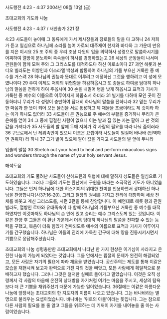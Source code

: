 사도행전 4:23 - 4:37 
2004년 08월 13일 (금)

초대교회의 기도와 나눔



사도행전 4:23 - 4:37 / 새찬송가 221 장


4:23 사도들이 놓이매 그 동류에게 가서 제사장들과 장로들의 말을 다 고하니 24 저희가 듣고 일심으로 하나님께 소리를 높여 가로되 대주재여 천지와 바다와 그 가운데 만유를 지은 이시요 25 또 주의 종 우리 조상 다윗의 입을 의탁하사 성령으로 말씀하시기를 어찌하여 열방이 분노하며 족속들이 허사를 경영하였는고 26 세상의 군왕들이 나서며 관원들이 함께 모여 주와 그 그리스도를 대적하도다 하신 이로소이다 27 과연 헤롯과 본디오 빌라도는 이방인과 이스라엘 백성과 합동하여 하나님의 기름 부으신 거룩한 종 예수를 거스려 28 하나님의 권능과 뜻대로 이루려고 예정하신 그것을 행하려고 이 성에 모였나이다 29 주여 이제도 저희의 위협함을 하감하옵시고 또 종들로 하여금 담대히 하나님의 말씀을 전하게 하여 주옵시며 30 손을 내밀어 병을 낫게 하옵시고 표적과 기사가 거룩한 종 예수의 이름으로 이루어지게 하옵소서 하더라 31 빌기를 다하매 모인 곳이 진동하더니 무리가 다 성령이 충만하여 담대히 하나님의 말씀을 전하니라 32 믿는 무리가 한 마음과 한 뜻이 되어 모든 물건을 서로 통용하고 제 재물을 조금이라도 제 것이라 하는 이가 하나도 없더라 33 사도들이 큰 권능으로 주 예수의 부활을 증거하니 무리가 큰 은혜를 얻어 34 그 중에 핍절한 사람이 없으니 이는 밭과 집 있는 자는 팔아 그 판 것의 값을 가져다가 35 사도들의 발 앞에 두매 저희가 각 사람의 필요를 따라 나눠 줌이러라 36 구브로에서 난 레위족인이 있으니 이름은 요셉이라 사도들이 일컬어 바나바 (번역하면 권위자) 라 하니 37 그가 밭이 있으매 팔아 값을 가지고 사도들의 발 앞에 두니라 

입술의 말씀 
30 Stretch out your hand to heal and perform miraculous signs and wonders through the name of your holy servant Jesus.

해석도움





초대교회의 기도 
풀려난 사도들이 산헤드린의 위협에 대해 말하자 성도들은 일심으로 기도하였습니다. 그러나 그들의 기도는 환난에서 구원을 바라는 소극적인 기도가 아니었습니다. 그들은 먼저 하나님에 대한 히스기야의 위대한 찬미를 인용하면서 광대하신 하나님을 찬양합니다(사37:16-20). 그리고 철장의 권세를 가지고 진리에 대항하며 세상 전체를 비웃고 계신 그리스도를, 시편 2편을 통해 찬양합니다. 이 예언대로 헤롯 왕과 관원 빌라도, 열방인 로마와 유대족속이 다 함께 하나님의 기름부으신 거룩한 종 예수를 대적하였지만 이것마저도 하나님의 손 안에 있고 승리는 예수 그리스도께 있는 것입니다. 이같은 찬양 후 그들은 이 환난 가운데서 더욱 담대히 하나님의 말씀을 전파할 수 있는 능력을 구했고, 복음이 더욱 힘있게 전파되도록 예수의 이름으로 표적과 기사가 이루어지기를 간구했습니다. 하나님은 이들의 진리에 가득찬 간구에 대해 땅을 진동시키시면서 기쁨으로 응답해주셨습니다. 

초대교회의 나눔 
성령충만한 초대교회에서 나타난 한 가지 현상은 이기심이 사라지고 온전한 나눔이 가능케 되었다는 것입니다. 그들 안에서는 핍절의 문제가 완전히 해결되었고, 모든 사람은 자기의 필요에 따라 채움을 받았습니다. 공산주의는 제도를 통해 이같은 모습을 재현시켜 보고자  완력으로 가진 자의 것을 빼앗고, 모든 사람에게 획일적으로 분배하고자 했습니다. 그러나 그것은 철저한 실패로 돌아가고 말았습니다. 이것은 오직 성령께서 각 사람의 마음에 온전히 상대방을 자기처럼 여기는 마음을 주시고, 세상의 탐욕보다 더 큰 기쁨을 채워주셨기 때문에 가능한 일이었습니다. 36절에는 이같은 아름다운 나눔에 앞장서는 초대교회의 한 지도자의 이름이 나오고 있습니다. 그는 바나바라는 별명으로 불리우는 요셉이었습니다. 바나바는 ‘위로의 아들’이라는 뜻입니다. 그는 참으로 다른 사람의 필요를 볼 줄 알고 그들을 위로하는 데 기꺼이 자기를 내어놓을 줄 아는 사람이었습니다.